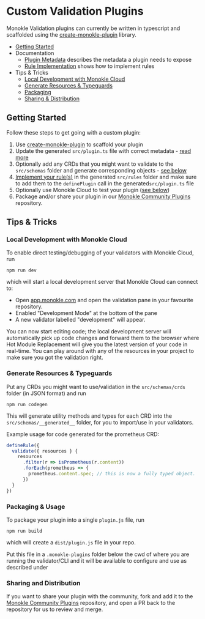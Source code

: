 # Custom Validation Plugins

Monokle Validation plugins can currently be written in typescript and scaffolded using the 
[create-monokle-plugin](../create-monokle-plugin) library. 

- [Getting Started](#getting-started)
- Documentation
  - [Plugin Metadata](plugin-metadata.md) describes the metadata a plugin needs to expose
  - [Rule Implementation](rule-implementation.md) shows how to implement rules
- Tips & Tricks
  - [Local Development with Monokle Cloud](#local-development-with-monokle-cloud)
  - [Generate Resources & Typeguards](#generate-resources--typeguards)
  - [Packaging](#packaging)
  - [Sharing & Distribution](#sharing-and-distribution)

## Getting Started

Follow these steps to get going with a custom plugin:

1. Use [create-monokle-plugin](../../create-monokle-plugin) to scaffold your plugin
2. Update the generated `src/plugin.ts` file with correct metadata - [read more](plugin-metadata.md)
3. Optionally add any CRDs that you might want to validate to the `src/schemas` folder and generate corresponding objects - [see below](#generate-resources--typeguards)
4. [Implement your rule(s)](rule-implementation.md) in the generated `src/rules` folder and make sure to add them to the `definePlugin` call in the generated`src/plugin.ts` file
5. Optionally use Monokle Cloud to test your plugin ([see below](#local-development-with-monokle-cloud))
6. Package and/or share your plugin in our [Monokle Community Plugins](https://github.com/kubeshop/monokle-community-plugins) repository.

## Tips & Tricks

### Local Development with Monokle Cloud

To enable direct testing/debugging of your validators with Monokle Cloud, run 

```
npm run dev
```

which will start a local development server that Monokle Cloud can connect to:

- Open [app.monokle.com](https://app.monokle.com) and open the validation pane in your favourite repository.
- Enabled "Development Mode" at the bottom of the pane
- A new validator labelled "development" will appear.

You can now start editing code; the local development server will automatically pick up code changes and forward 
them to the browser where Hot Module Replacement will give you the latest version of your code in real-time. 
You can play around with any of the resources in your project to make sure you got the validation right.

### Generate Resources & Typeguards

Put any CRDs you might want to use/validation in the `src/schemas/crds` folder (in JSON format) and run

```
npm run codegen
```

This will generate utility methods and types for each CRD into the `src/schemas/__generated__` folder, for you 
to import/use in your validators.

Example usage for code generated for the prometheus CRD:

```typescript
defineRule({
  validate({ resources } {
    resources
      .filter(r => isPrometheus(r.content))
      .forEach(prometheus => {
        prometheus.content.spec; // this is now a fully typed object.
      })
  }
})
```

### Packaging & Usage

To package your plugin into a single `plugin.js` file, run

```
npm run build
```

which will create a `dist/plugin.js` file in your repo. 

Put this file in a `.monokle-plugins` folder below the cwd of where you are running the validator/CLI and 
it will be available to configure and use as described under 


### Sharing and Distribution

If you want to share your plugin with the community, fork and add it to the
[Monokle Community Plugins](https://github.com/kubeshop/monokle-community-plugins)
repository, and open a PR back to the repository for us to review and merge.







